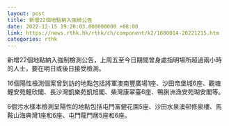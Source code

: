 ```yaml
---
layout: post
title: 新增22個地點納入強檢公告
date: 2022-12-15 19:20:03.000000000 +08:00
link: https://news.rthk.hk/rthk/ch/component/k2/1680014-20221215.htm
categories: rthk
---
```


新增22個地點納入強制檢測公告，上周五至今日期間曾身處指明場所超過兩小時的人士，要在明日或後日接受檢測。

16個陽性檢測個案曾到訪的地點包括將軍澳南豐廣場1座、沙田帝堡城6座、觀塘鯉安苑鯉欣閣、長沙灣凱樂苑凱旭閣、柴灣康翠臺6座、鴨脷洲漁安苑瑚安閣等。

6個污水樣本檢測呈陽性的地點包括屯門富健花園5座、沙田水泉澳邨修泉樓、馬鞍山海典灣1座和6座、屯門龍門居5座和6座。
